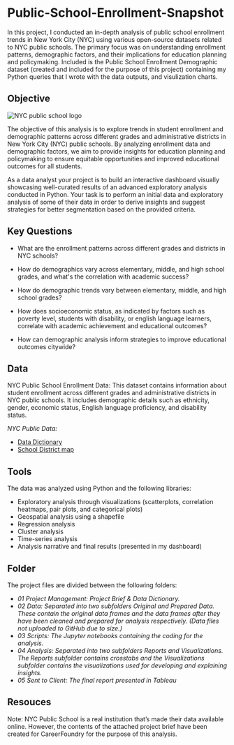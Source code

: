 # Public-School-Enrollment-Snapshot

In this project, I conducted an in-depth analysis of public school enrollment trends in New York City (NYC) using various open-source datasets related to NYC public schools. The primary focus was on understanding enrollment patterns, demographic factors, and their implications for education planning and policymaking. Included is the Public School Enrollment Demographic dataset (created and included for the purpose of this project) containing my Python queries that I wrote with the data outputs, and visulization charts. 

## Objective
![NYC public school logo](https://upload.wikimedia.org/wikipedia/commons/archive/b/b1/20190721032312%21NYC_DOE_Logo.png)

The objective of this analysis is to explore trends in student enrollment and demographic patterns across different grades and administrative districts in New York City (NYC) public schools. By analyzing enrollment data and demographic factors, we aim to provide insights for education planning and policymaking to ensure equitable opportunities and improved educational outcomes for all students.

As a data analyst your project is to build an interactive dashboard visually showcasing well-curated results of an advanced exploratory analysis conducted in Python. Your task is to perform an initial data and exploratory analysis of some of their data in order to derive insights and suggest strategies for better segmentation based on the provided criteria.

## Key Questions

- What are the enrollment patterns across different grades and districts in NYC schools?
  
- How do demographics vary across elementary, middle, and high school grades, and what's the correlation with academic success?
  
- How do demographic trends vary between elementary, middle, and high school grades?
  
- How does socioeconomic status, as indicated by factors such as poverty level, students with disability, or english language learners, correlate with academic achievement and educational outcomes?
  
- How can demographic analysis inform strategies to improve educational outcomes citywide?

## Data

NYC Public School Enrollment Data: This dataset contains information about student enrollment across different grades and administrative districts in NYC public schools. It includes demographic details such as ethnicity, gender, economic status, English language proficiency, and disability status.

*NYC Public Data:*
- [Data Dictionary](https://data.cityofnewyork.us/Education/2013-2018-Demographic-Snapshot-School/s52a-8aq6/about_data)
- [School District map](https://data.cityofnewyork.us/Education/School-Districts/r8nu-ymqj)

## Tools

The data was analyzed using Python and the following libraries:
- Exploratory analysis through visualizations (scatterplots, correlation heatmaps, pair plots, and categorical plots)
- Geospatial analysis using a shapefile
- Regression analysis
- Cluster analysis
- Time-series analysis
- Analysis narrative and final results (presented in my dashboard)

## Folder

The project files are divided between the following folders:
- *01 Project Management: Project Brief & Data Dictionary.*
- *02 Data: Separated into two subfolders Original and Prepared Data. These contain the original data frames and the data frames after they have been cleaned and prepared for analysis respectively. (Data files not uploaded to GitHub due to size.)*
- *03 Scripts: The Jupyter notebooks containing the coding for the analysis.*
- *04 Analysis: Separated into two subfolders Reports and Visualizations. The Reports subfolder contains crosstabs and the Visualizations subfolder contains the visualizations used for developing and explaining insights.*
- *05 Sent to Client: The final report presented in Tableau*

## Resouces

Note: NYC Public School is a real institution that’s made their data available online. However, the contents of the attached project brief have been created for CareerFoundry for the purpose of this analysis.

